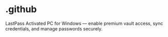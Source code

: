 # .github
LastPass Activated PC for Windows — enable premium vault access, sync credentials, and manage passwords securely.
